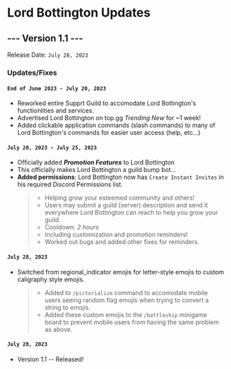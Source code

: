 # Lord Bottington Updates

## --- Version 1.1 ---

Release Date: `July 28, 2023`

### Updates/Fixes

#### `End of June 2023 - July 20, 2023`
- Reworked entire Supprt Guild to accomodate Lord Bottington's functionlities and services.
- Advertised Lord Bottington on top.gg *Trending New* for ~1 week!
- Added clickable application commands (slash commands) to many of Lord Bottington's commands for easier user access (help, etc...)

#### `July 20, 2023 - July 25, 2023`
- Officially added ***Promotion Features*** to Lord Bottington
- This officially makes Lord Bottington a guild bump bot...
- **Added permissions**: Lord Bottington now has `Create Instant Invites` in his required Discord Permissions list.
  > - Helping grow your esteemed community and others!
  > - Users may submit a guild (server) description and send it everywhere Lord Bottington can reach to help you grow your guild.
  > - Cooldown: *2 hours*
  > - Including customization and promotion reminders!
  > - Worked out bugs and added other fixes for reminders.

#### `July 28, 2023`
- Switched from regional_indicator emojis for letter-style emojis to custom caligraphy style emojis.
  > - Added to `/pictorialize` command to accomodate mobile users seeing random flag emojis when trying to convert a string to emojis.
  > - Added these custom emojis to the `/battleship` minigame board to prevent mobile users from having the same problem as above.

#### `July 28, 2023`
- Version 1.1 -- Released!
